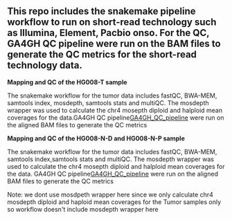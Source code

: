 ## This repo includes the snakemake pipeline workflow to run on short-read technology such as Illumina, Element, Pacbio onso. For the QC, GA4GH QC pipeline were run on the BAM files to generate the QC metrics for the short-read technology data.


**Mapping and QC of the HG008-T sample**

The snakemake workflow for the tumor data includes fastQC, BWA-MEM, samtools index, mosdepth, samtools stats and multiQC. The mosdepth wrapper was used to calculate the chr4 mosepth diploid and halploid mean coverages for the data.GA4GH QC pipeline[GA4GH_QC_pipeline](https://github.com/c-BIG/NPM-sample-qc/tree/v0.11.0) were run on the aligned BAM files to generate the QC metrics

**Mapping and QC of the HG008-N-D and HG008-N-P sample**

The snakemake workflow for the tumor data includes fastQC, BWA-MEM, samtools index,samtools stats and multiQC. The mosdepth wrapper was used to calculate the chr4 mosepth diploid and halploid mean coverages for the data. GA4GH QC pipeline[GA4GH_QC_pipeline](https://github.com/c-BIG/NPM-sample-qc/tree/v0.11.0) were run on the aligned BAM files to generate the QC metrics

Note: we dont use mosdpeth wrapper here since we only calculate chr4 mosdepth diploid and haploid mean coverages for the Tumor samples only so workflow doesn't include mosdepth wrapper here




